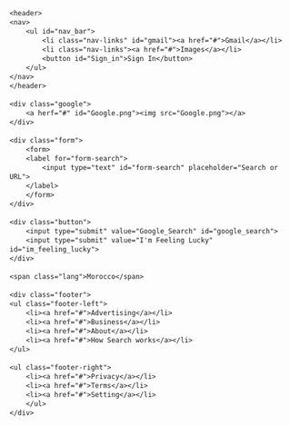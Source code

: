 <!DOCTYPE html>
<html lang="en">
  <style>
    
    body {
    margin: 0;
    padding: 0;
    font-family: Roboto , sans-serif;
    box-sizing: border-box;
}

header {
    width: 100%;
}

ul {
    list-style: none;
}

#nav_bar {
    float: right;

}

#nav_bar li {
    display: inline-block;
    padding: 8px;
}

#nav_bar #sign_in {
        background: #4887ef;
        margin-left: 10px;
        padding: 7px 15px;
        border-radius: 3px;
        font-family: bold;
}

.nav-links {
    color: #404040;
}

a {
    text-decoration: none;
    color: inherit;    
}

li.nav-links a:hover {
    text-decoration: underline;    
}

#Sign_In:hover {
    box-shadow: 1px 1px 5px #999;
}

#Sign_In {
    color: #fff;
    margin: 20px;
    padding: 15px;
}

.google #google_logo {
    text-align: center;
    display: block;
    margin: 0 auto;
    clear: both;
    padding-top: 112px;
    padding-bottom: 20px;
}

.form {
    text-align: center;
}

#form-search {
    width: 450px;
    border-radius: 10px;
    line-height: 32px;
    padding: 20px 10px;
}

.form #form-search {
    padding: 0 8px;
}

.button {
    text-align: center;
    padding-top: 30px;
    padding-right: 10px;
    margin-bottom: 300px;
}



.lang {
  padding-left: 40px;
}

footer {
    background: #f2f2f2;
    border-top: solid 2px #e4e4e4;
    bottom: 0;
    padding-bottom: 0;
    width: 100px;
}

footer ul, .footer-right li {
    display: inline;
    text-decoration: underline;
    color: #444444;
    font-size: 14px;
    margin: auto;
    padding: 13px;
}

footer ul, .footer-left li {
    display: inline;
    text-decoration: underline;
    color: #444444;
    font-size: 14px;
    margin: auto;
    padding: 13px;
}
  
footer ul a:hover {
    text-decoration: underline;
}
  
.footer-right {
    float: right;
}

.footer-left {
    float: left;
}

@media screen and (max-width: 100px) {
 
    li.nav-links a {
       display: none;
     }
     
    #google_logo {
      padding: 0;
    }
     
    .buttons {
      display: none;
    }
     
    #form-search {
      width: 80%;
   
    }
     
    footer {
      bottom: 0;
    }
     
    footer ul {
      float: none;
      padding-bottom: 2px;
       
    }
     
    .footer-left {
      float: left;
      text-align: center;
      margin: auto; 
      padding-top: 10px;
       
    }
     
    .footer-right {
      float: right;
      text-align: center;
      
    }
   }
   
   @media screen and (max-width: 565px) {
    
     li.nav-links a {
       display: none;
     }
     
     
    #google_logo {
      padding: 0;
    }
     
    .buttons {
      display: none;
    }
     
    #form-search {
      width: 80%;
   
    }
     
    footer {
   
      position:absolute;
      bottom:0;
      width:100%;
      height:60px;
    }
     
    footer ul {
      float: none;
      padding-bottom: 2px;
       
    }
     
    .footer-left {
      text-align: center;
      margin: auto; 
      padding-top: 10px;
       
    }
     
    .footer-right {
      float: right;
      text-align: center;
      
    }
   }

  </style>

<head>
    <title>Google</title>
    <link rel="stylesheet" type="text/css" href="google_page.css">

</head>
<body>

    <header>
    <nav>
        <ul id="nav_bar">
            <li class="nav-links" id="gmail"><a href="#">Gmail</a></li>
            <li class="nav-links"><a href="#">Images</a></li>
            <button id="Sign_in">Sign In</button>
        </ul>            
    </nav>
    </header>

    <div class="google">
        <a herf="#" id="Google.png"><img src="Google.png"></a>
    </div>

    <div class="form">
        <form>
        <label for="form-search">
            <input type="text" id="form-search" placeholder="Search or URL">
        </label>
        </form>
    </div>

    <div class="button">
        <input type="submit" value="Google_Search" id="google_search">
        <input type="submit" value="I'm Feeling Lucky" id="im_feeling_lucky">
    </div>

    <span class="lang">Morocco</span>

    <div class="footer">
    <ul class="footer-left">
        <li><a href="#">Advertising</a></li>
        <li><a href="#">Business</a></li>
        <li><a href="#">About</a></li>
        <li><a href="#">How Search works</a></li>
    </ul>

    <ul class="footer-right">
        <li><a href="#">Privacy</a></li>
        <li><a href="#">Terms</a></li>
        <li><a href="#">Setting</a></li>
        </ul>
    </div>
</body>
</html>
